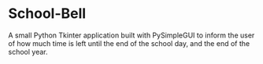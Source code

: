 # School-Bell
A small Python Tkinter application built with PySimpleGUI to inform the user of how much time is left until the end of the school day, and the end of the school year.
